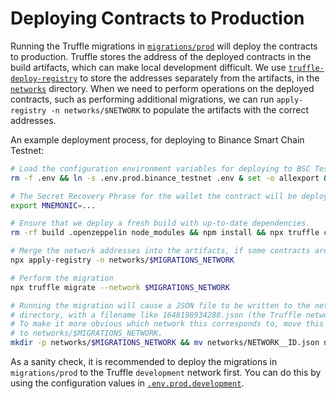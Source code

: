 # Deploying Contracts to Production

Running the Truffle migrations in [`migrations/prod`](migrations/prod) will deploy the contracts to production. Truffle stores the address of the deployed contracts in the build artifacts, which can make local development difficult. We use [`truffle-deploy-registry`](https://github.com/MedXProtocol/truffle-deploy-registry) to store the addresses separately from the artifacts, in the [`networks`](networks) directory. When we need to perform operations on the deployed contracts, such as performing additional migrations, we can run `apply-registry -n networks/$NETWORK` to populate the artifacts with the correct addresses.

An example deployment process, for deploying to Binance Smart Chain Testnet:

```bash
# Load the configuration environment variables for deploying to BSC Testnet.
rm -f .env && ln -s .env.prod.binance_testnet .env & set -o allexport && source .env set && set +o allexport

# The Secret Recovery Phrase for the wallet the contract will be deployed from.
export MNEMONIC=...

# Ensure that we deploy a fresh build with up-to-date dependencies.
rm -rf build .openzeppelin node_modules && npm install && npx truffle compile --all

# Merge the network addresses into the artifacts, if some contracts are already deployed.
npx apply-registry -n networks/$MIGRATIONS_NETWORK

# Perform the migration
npx truffle migrate --network $MIGRATIONS_NETWORK

# Running the migration will cause a JSON file to be written to the networks/
# directory, with a filename like 1648198934288.json (the Truffle network ID).
# To make it more obvious which network this corresponds to, move this file
# to networks/$MIGRATIONS_NETWORK.
mkdir -p networks/$MIGRATIONS_NETWORK && mv networks/NETWORK__ID.json networks/$MIGRATIONS_NETWORK
```

As a sanity check, it is recommended to deploy the  migrations in `migrations/prod` to the Truffle `development` network first. You can do this by using the configuration values in [`.env.prod.development`](.env.prod.development).
